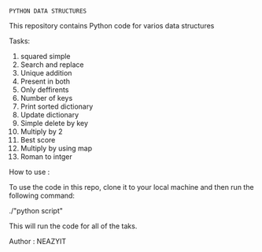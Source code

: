                                                                                PYTHON DATA STRUCTURES

This repository contains Python code for varios data structures

Tasks:

1. squared simple
2. Search and replace
3. Unique addition
4. Present in both
5. Only deffirents
6. Number of keys
7. Print sorted dictionary
8. Update dictionary
9. Simple delete by key
10. Multiply by 2
11. Best score
12. Multiply by using map
12. Roman to intger

How to use :

To use the code in this repo, clone it to your local machine and then run the following command:

./"python script"

This will run the code for all of the taks.

Author : NEAZYIT
